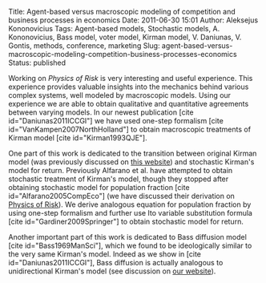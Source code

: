 Title: Agent-based versus macroscopic modeling of competition and business processes in economics
Date: 2011-06-30 15:01
Author: Aleksejus Kononovicius
Tags: Agent-based models, Stochastic models, A. Kononovicius, Bass model, voter model, Kirman model, V. Daniunas, V. Gontis, methods, conference, marketing
Slug: agent-based-versus-macroscopic-modeling-competition-business-processes-economics
Status: published

Working on *Physics of Risk* is very interesting and
useful experience. This experience provides valuable insights into the
mechanics behind various complex systems, well modeled by macroscopic
models. Using our experience we are able to obtain qualitative and
quantitative agreements between varying models. In our newest
publication \[cite id="Daniunas2011ICCGI"\] we have used one-step
formalism \[cite id="VanKampen2007NorthHolland"\] to obtain macroscopic
treatments of Kirman model \[cite id="Kirman1993QJE"\].

<!--more-->

One part of this work is dedicated to the transition between original
Kirman model (was previously discussed on [this
website](/kirman-ants "Kirman's ant colony model on Physics of Risk"))
and stochastic Kirman's model for return. Previously Alfarano et al.
have attempted to obtain stochastic treatment of Kirman's model, though
they stopped after obtaining stochastic model for population fraction
\[cite id="Alfarano2005CompEco"\] (we have discussed their derivation on
[Physics of
Risk](/stochastic-ant-colony-model "Stochastic ant colony model on Physics of Risk")).
We derive analogous equation for population fraction by using one-step
formalism and further use Ito variable substitution formula \[cite
id="Gardiner2009Springer"\] to obtain stochastic model for return.

Another important part of this work is dedicated to Bass diffusion model
\[cite id="Bass1969ManSci"\], which we found to be ideologically similar to
the very same Kirman's model. Indeed as we show in \[cite
id="Daniunas2011ICCGI"\], Bass diffusion is actually analogous to
unidirectional Kirman's model (see discussion on [our
website](/unidirectional-kirman-model "Unidirectional Kirman model on Physics of Risk")).
